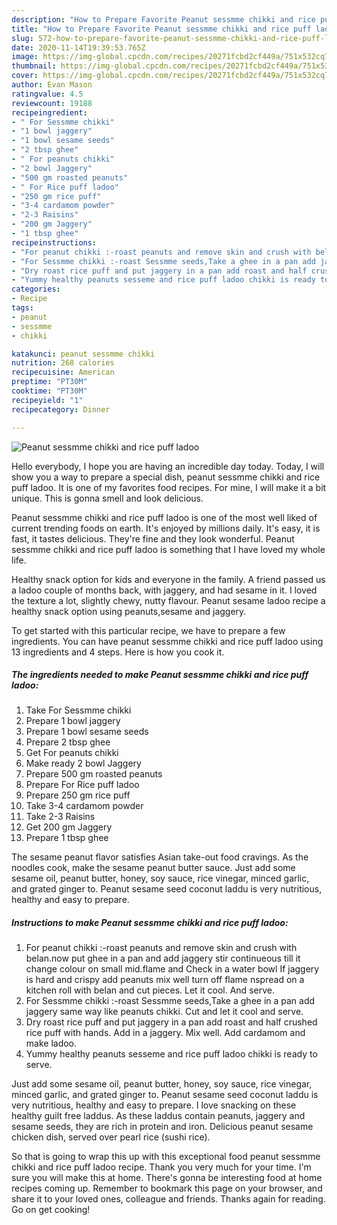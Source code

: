 ```yaml
---
description: "How to Prepare Favorite Peanut sessmme chikki and rice puff ladoo"
title: "How to Prepare Favorite Peanut sessmme chikki and rice puff ladoo"
slug: 572-how-to-prepare-favorite-peanut-sessmme-chikki-and-rice-puff-ladoo
date: 2020-11-14T19:39:53.765Z
image: https://img-global.cpcdn.com/recipes/20271fcbd2cf449a/751x532cq70/peanut-sessmme-chikki-and-rice-puff-ladoo-recipe-main-photo.jpg
thumbnail: https://img-global.cpcdn.com/recipes/20271fcbd2cf449a/751x532cq70/peanut-sessmme-chikki-and-rice-puff-ladoo-recipe-main-photo.jpg
cover: https://img-global.cpcdn.com/recipes/20271fcbd2cf449a/751x532cq70/peanut-sessmme-chikki-and-rice-puff-ladoo-recipe-main-photo.jpg
author: Evan Mason
ratingvalue: 4.5
reviewcount: 19188
recipeingredient:
- " For Sessmme chikki"
- "1 bowl jaggery"
- "1 bowl sesame seeds"
- "2 tbsp ghee"
- " For peanuts chikki"
- "2 bowl Jaggery"
- "500 gm roasted peanuts"
- " For Rice puff ladoo"
- "250 gm rice puff"
- "3-4 cardamom powder"
- "2-3 Raisins"
- "200 gm Jaggery"
- "1 tbsp ghee"
recipeinstructions:
- "For peanut chikki :-roast peanuts and remove skin and crush with belan.now put ghee in a pan and add jaggery stir continueous till it change colour on small mid.flame and Check in a water bowl If jaggery is hard and crispy add peanuts mix well turn off flame nspread on a kitchen roll with belan and cut pieces. Let it cool. And serve."
- "For Sessmme chikki :-roast Sessmme seeds,Take a ghee in a pan add jaggery same way like peanuts chikki. Cut and let it cool and serve."
- "Dry roast rice puff and put jaggery in a pan add roast and half crushed rice puff with hands. Add in a jaggery. Mix well. Add cardamom and make ladoo."
- "Yummy healthy peanuts sesseme and rice puff ladoo chikki is ready to serve."
categories:
- Recipe
tags:
- peanut
- sessmme
- chikki

katakunci: peanut sessmme chikki 
nutrition: 268 calories
recipecuisine: American
preptime: "PT30M"
cooktime: "PT30M"
recipeyield: "1"
recipecategory: Dinner

---
```



![Peanut sessmme chikki and rice puff ladoo](https://img-global.cpcdn.com/recipes/20271fcbd2cf449a/751x532cq70/peanut-sessmme-chikki-and-rice-puff-ladoo-recipe-main-photo.jpg)

Hello everybody, I hope you are having an incredible day today. Today, I will show you a way to prepare a special dish, peanut sessmme chikki and rice puff ladoo. It is one of my favorites food recipes. For mine, I will make it a bit unique. This is gonna smell and look delicious.

Peanut sessmme chikki and rice puff ladoo is one of the most well liked of current trending foods on earth. It's enjoyed by millions daily. It's easy, it is fast, it tastes delicious. They're fine and they look wonderful. Peanut sessmme chikki and rice puff ladoo is something that I have loved my whole life.

Healthy snack option for kids and everyone in the family. A friend passed us a ladoo couple of months back, with jaggery, and had sesame in it. I loved the texture a lot, slightly chewy, nutty flavour. Peanut sesame ladoo recipe a healthy snack option using peanuts,sesame and jaggery.


To get started with this particular recipe, we have to prepare a few ingredients. You can have peanut sessmme chikki and rice puff ladoo using 13 ingredients and 4 steps. Here is how you cook it.

<!--inarticleads1-->

##### The ingredients needed to make Peanut sessmme chikki and rice puff ladoo:

1. Take  For Sessmme chikki
1. Prepare 1 bowl jaggery
1. Prepare 1 bowl sesame seeds
1. Prepare 2 tbsp ghee
1. Get  For peanuts chikki
1. Make ready 2 bowl Jaggery
1. Prepare 500 gm roasted peanuts
1. Prepare  For Rice puff ladoo
1. Prepare 250 gm rice puff
1. Take 3-4 cardamom powder
1. Take 2-3 Raisins
1. Get 200 gm Jaggery
1. Prepare 1 tbsp ghee


The sesame peanut flavor satisfies Asian take-out food cravings. As the noodles cook, make the sesame peanut butter sauce. Just add some sesame oil, peanut butter, honey, soy sauce, rice vinegar, minced garlic, and grated ginger to. Peanut sesame seed coconut laddu is very nutritious, healthy and easy to prepare. 

<!--inarticleads2-->

##### Instructions to make Peanut sessmme chikki and rice puff ladoo:

1. For peanut chikki :-roast peanuts and remove skin and crush with belan.now put ghee in a pan and add jaggery stir continueous till it change colour on small mid.flame and Check in a water bowl If jaggery is hard and crispy add peanuts mix well turn off flame nspread on a kitchen roll with belan and cut pieces. Let it cool. And serve.
1. For Sessmme chikki :-roast Sessmme seeds,Take a ghee in a pan add jaggery same way like peanuts chikki. Cut and let it cool and serve.
1. Dry roast rice puff and put jaggery in a pan add roast and half crushed rice puff with hands. Add in a jaggery. Mix well. Add cardamom and make ladoo.
1. Yummy healthy peanuts sesseme and rice puff ladoo chikki is ready to serve.


Just add some sesame oil, peanut butter, honey, soy sauce, rice vinegar, minced garlic, and grated ginger to. Peanut sesame seed coconut laddu is very nutritious, healthy and easy to prepare. I love snacking on these healthy guilt free laddus. As these laddus contain peanuts, jaggery and sesame seeds, they are rich in protein and iron. Delicious peanut sesame chicken dish, served over pearl rice (sushi rice). 

So that is going to wrap this up with this exceptional food peanut sessmme chikki and rice puff ladoo recipe. Thank you very much for your time. I'm sure you will make this at home. There's gonna be interesting food at home recipes coming up. Remember to bookmark this page on your browser, and share it to your loved ones, colleague and friends. Thanks again for reading. Go on get cooking!
